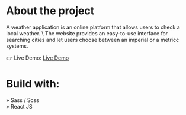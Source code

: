 # About the project

A weather application is an online platform that allows users to check a local weather. \ The website provides an easy-to-use interface for searching cities and let users choose between an imperial or a metricc systems.

👉 Live Demo: [Live Demo](https://react-weather-jet-phi.vercel.app)

# Build with:
» Sass / Scss \
» React JS
